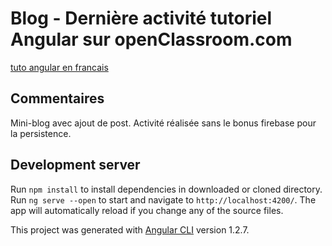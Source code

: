 # Blog - Dernière activité tutoriel Angular sur openClassroom.com
[tuto angular en francais](https://openclassrooms.com/courses/developpez-avec-angular)

## Commentaires

Mini-blog avec ajout de post. Activité réalisée sans le bonus firebase pour la persistence.

## Development server

Run `npm install` to install dependencies in downloaded or cloned directory.
Run `ng serve --open` to start and navigate to `http://localhost:4200/`. The app will automatically reload if you change any of the source files.

This project was generated with [Angular CLI](https://github.com/angular/angular-cli) version 1.2.7.